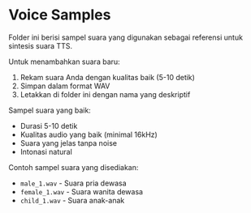 # Voice Samples

Folder ini berisi sampel suara yang digunakan sebagai referensi untuk sintesis suara TTS.

Untuk menambahkan suara baru:
1. Rekam suara Anda dengan kualitas baik (5-10 detik)
2. Simpan dalam format WAV
3. Letakkan di folder ini dengan nama yang deskriptif

Sampel suara yang baik:
- Durasi 5-10 detik
- Kualitas audio yang baik (minimal 16kHz)
- Suara yang jelas tanpa noise
- Intonasi natural

Contoh sampel suara yang disediakan:
- `male_1.wav` - Suara pria dewasa
- `female_1.wav` - Suara wanita dewasa
- `child_1.wav` - Suara anak-anak
